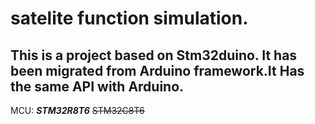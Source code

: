 # satelite function simulation.
## This is a project based on Stm32duino. It has been migrated from Arduino framework.It Has the same API with Arduino.
MCU: ***STM32R8T6***  ~~STM32C8T6~~
